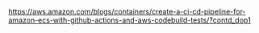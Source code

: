 https://aws.amazon.com/blogs/containers/create-a-ci-cd-pipeline-for-amazon-ecs-with-github-actions-and-aws-codebuild-tests/?contd_dop1
